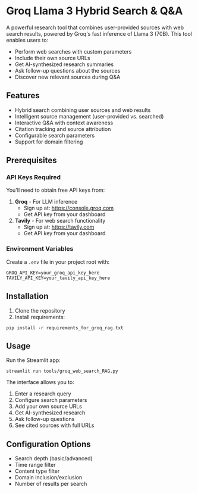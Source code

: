 # Groq Llama 3 Hybrid Search & Q&A

A powerful research tool that combines user-provided sources with web search results, powered by Groq's fast inference of Llama 3 (70B). This tool enables users to:
- Perform web searches with custom parameters
- Include their own source URLs
- Get AI-synthesized research summaries
- Ask follow-up questions about the sources
- Discover new relevant sources during Q&A

## Features
- Hybrid search combining user sources and web results
- Intelligent source management (user-provided vs. searched)
- Interactive Q&A with context awareness
- Citation tracking and source attribution
- Configurable search parameters
- Support for domain filtering

## Prerequisites

### API Keys Required
You'll need to obtain free API keys from:
1. **Groq** - For LLM inference
   - Sign up at: https://console.groq.com
   - Get API key from your dashboard
2. **Tavily** - For web search functionality
   - Sign up at: https://tavily.com
   - Get API key from your dashboard

### Environment Variables
Create a `.env` file in your project root with:
```
GROQ_API_KEY=your_groq_api_key_here
TAVILY_API_KEY=your_tavily_api_key_here
```

## Installation

1. Clone the repository
2. Install requirements:
```
pip install -r requirements_for_groq_rag.txt
```

## Usage

Run the Streamlit app:
```
streamlit run tools/groq_web_search_RAG.py
```

The interface allows you to:
1. Enter a research query
2. Configure search parameters
3. Add your own source URLs
4. Get AI-synthesized research
5. Ask follow-up questions
6. See cited sources with full URLs

## Configuration Options
- Search depth (basic/advanced)
- Time range filter
- Content type filter
- Domain inclusion/exclusion
- Number of results per search
